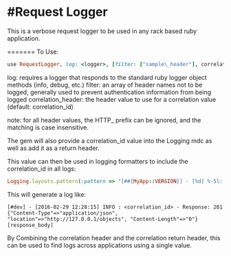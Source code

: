 #Request Logger
=======
This is a verbose request logger to be used in any rack based ruby application.

=======
To Use:

```ruby
use RequestLogger, log: <logger>, [filter: ["sample\_header"], correlation\_header: "correlation_header"]
```

log: requires a logger that responds to the standard ruby logger object methods (info, debug, etc.)
filter: an array of header names not to be logged, generally used to prevent authentication information from being logged
correlation_header: the header value to use for a correlation value (default: correlation\_id)

note: for all header values, the HTTP\_ prefix can be ignored, and the matching is case insensitive.

The gem will also provide a correlation_id value into the Logging mdc as well as add it as a return header.

This value can then be used in logging formatters to include the correlation_id in all logs:

```ruby
Logging.layouts.pattern(:pattern => "[##{MyApp::VERSION}] - [%d] %-5l: %X{correlation_id} - %m\n")
```

This will generate a log like:

```
[#dev] - [2016-02-29 12:28:15] INFO : <correlation_id> - Response: 201 {"Content-Type"=>"application/json", "location"=>"http://127.0.0.1/objects", "Content-Length"=>"0"} [response_body]
```

By Combining the correlation header and the correlation return header, this can be used to find logs across applications using a single value.